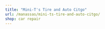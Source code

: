 ```yaml
---
title: "Mini-T's Tire and Auto Citgo"
url: /manassas/mini-ts-tire-and-auto-citgo/
shop: car repair
---
```

